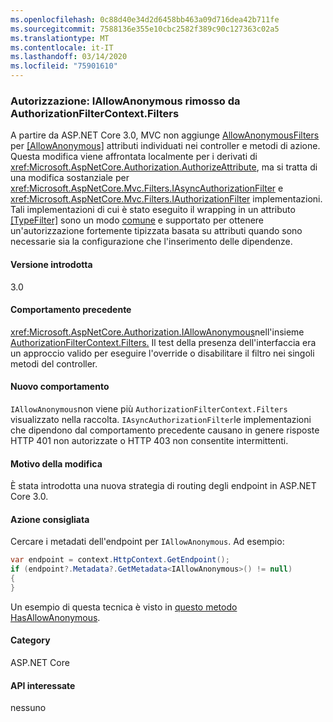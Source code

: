 ```yaml
---
ms.openlocfilehash: 0c88d40e34d2d6458bb463a09d716dea42b711fe
ms.sourcegitcommit: 7588136e355e10cbc2582f389c90c127363c02a5
ms.translationtype: MT
ms.contentlocale: it-IT
ms.lasthandoff: 03/14/2020
ms.locfileid: "75901610"
---
```

### <a name="authorization-iallowanonymous-removed-from-authorizationfiltercontextfilters"></a>Autorizzazione: IAllowAnonymous rimosso da AuthorizationFilterContext.Filters

A partire da ASP.NET Core 3.0, MVC non aggiunge [AllowAnonymousFilters](xref:Microsoft.AspNetCore.Mvc.Authorization.AllowAnonymousFilter) per [[AllowAnonymous]](xref:Microsoft.AspNetCore.Authorization.AllowAnonymousAttribute) attributi individuati nei controller e metodi di azione. Questa modifica viene affrontata localmente per i derivati di <xref:Microsoft.AspNetCore.Authorization.AuthorizeAttribute>, ma si tratta di una modifica sostanziale per <xref:Microsoft.AspNetCore.Mvc.Filters.IAsyncAuthorizationFilter> e <xref:Microsoft.AspNetCore.Mvc.Filters.IAuthorizationFilter> implementazioni. Tali implementazioni di cui è stato eseguito il wrapping in un attributo [[TypeFilter]](xref:Microsoft.AspNetCore.Mvc.TypeFilterAttribute) sono un modo [comune](https://stackoverflow.com/a/41348219/608220) e supportato per ottenere un'autorizzazione fortemente tipizzata basata su attributi quando sono necessarie sia la configurazione che l'inserimento delle dipendenze.

#### <a name="version-introduced"></a>Versione introdotta

3.0

#### <a name="old-behavior"></a>Comportamento precedente

<xref:Microsoft.AspNetCore.Authorization.IAllowAnonymous>nell'insieme [AuthorizationFilterContext.Filters.](xref:Microsoft.AspNetCore.Mvc.Filters.FilterContext.Filters%2A) Il test della presenza dell'interfaccia era un approccio valido per eseguire l'override o disabilitare il filtro nei singoli metodi del controller.

#### <a name="new-behavior"></a>Nuovo comportamento

`IAllowAnonymous`non viene più `AuthorizationFilterContext.Filters` visualizzato nella raccolta. `IAsyncAuthorizationFilter`le implementazioni che dipendono dal comportamento precedente causano in genere risposte HTTP 401 non autorizzate o HTTP 403 non consentite intermittenti.

#### <a name="reason-for-change"></a>Motivo della modifica

È stata introdotta una nuova strategia di routing degli endpoint in ASP.NET Core 3.0.

#### <a name="recommended-action"></a>Azione consigliata

Cercare i metadati dell'endpoint per `IAllowAnonymous`. Ad esempio:

```csharp
var endpoint = context.HttpContext.GetEndpoint();
if (endpoint?.Metadata?.GetMetadata<IAllowAnonymous>() != null)
{
}
```

Un esempio di questa tecnica è visto in [questo metodo HasAllowAnonymous](https://github.com/dotnet/aspnetcore/blob/bd65275148abc9b07a3b59797a88d485341152bf/src/Mvc/Mvc.Core/src/Authorization/AuthorizeFilter.cs#L236).

#### <a name="category"></a>Category

ASP.NET Core

#### <a name="affected-apis"></a>API interessate

nessuno

<!--

#### Affected APIs

Not detectable via API analysis

-->
